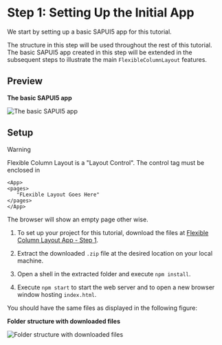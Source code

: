 <!-- loio59b772bfac5241b89c16b12395c1116c -->

# Step 1: Setting Up the Initial App

We start by setting up a basic SAPUI5 app for this tutorial.

The structure in this step will be used throughout the rest of this tutorial. The basic SAPUI5 app created in this step will be extended in the subsequent steps to illustrate the main `FlexibleColumnLayout` features.



<a name="loio59b772bfac5241b89c16b12395c1116c__section_ed2_4dd_lbb"/>

## Preview

  
  
**The basic SAPUI5 app**

![](images/Basic_UI5_App_Fiori_2_0_Tutorial_613be5a.png "The basic SAPUI5 app")



<a name="loio59b772bfac5241b89c16b12395c1116c__section_cnf_d4b_l4b"/>

## Setup

> [!WARNING]
> Flexible Column Layout is a "Layout Control". The control tag must be enclosed in
> ```
> <App>
> <pages>
>    "FLexible Layout Goes Here"
> </pages>
> </App>
> ```
> The browser will show an empty page other wise.

1.  To set up your project for this tutorial, download the files at [Flexible Column Layout App - Step 1](https://ui5.sap.com/#/entity/sap.f.tutorial.fcl/sample/sap.f.tutorial.fcl.01).

2.  Extract the downloaded `.zip` file at the desired location on your local machine.
3.  Open a shell in the extracted folder and execute `npm install`.
4.  Execute `npm start` to start the web server and to open a new browser window hosting `index.html`.

You should have the same files as displayed in the following figure:


  
  
**Folder structure with downloaded files**

![](images/Initial_File_Structure_Fiori_2_0_Tutorial_bc4395b.png "Folder structure with downloaded files")

